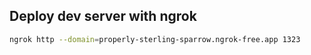 ## Deploy dev server with ngrok

```bash
ngrok http --domain=properly-sterling-sparrow.ngrok-free.app 1323
```

